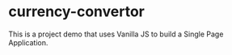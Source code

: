 # currency-convertor
This is a project demo that uses Vanilla JS to build a Single Page Application.
